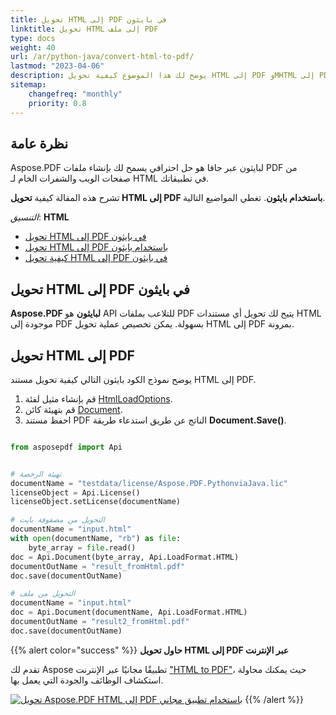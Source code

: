 ```yaml
---
title: تحويل HTML إلى PDF في بايثون
linktitle: تحويل HTML إلى ملف PDF
type: docs
weight: 40
url: /ar/python-java/convert-html-to-pdf/
lastmod: "2023-04-06"
description: يوضح لك هذا الموضوع كيفية تحويل HTML إلى PDF وMHTML إلى PDF باستخدام Aspose.PDF. لبايثون.
sitemap:
    changefreq: "monthly"
    priority: 0.8
---
```


## نظرة عامة 

Aspose.PDF لبايثون عبر جافا هو حل احترافي يسمح لك بإنشاء ملفات PDF من صفحات الويب والشفرات الخام لـ HTML في تطبيقاتك.

تشرح هذه المقالة كيفية **تحويل HTML إلى PDF باستخدام بايثون**. تغطي المواضيع التالية.

_التنسيق_: **HTML**
- [تحويل HTML إلى PDF في بايثون](#python-html-to-pdf)
- [تحويل HTML إلى PDF باستخدام بايثون](#python-html-to-pdf)
- [كيفية تحويل HTML إلى PDF في بايثون](#python-html-to-pdf)

## تحويل HTML إلى PDF في بايثون

**Aspose.PDF لبايثون** هو API للتلاعب بملفات PDF يتيح لك تحويل أي مستندات HTML موجودة إلى PDF بسهولة. يمكن تخصيص عملية تحويل HTML إلى PDF بمرونة.

## تحويل HTML إلى PDF

يوضح نموذج الكود بايثون التالي كيفية تحويل مستند HTML إلى PDF.


1. قم بإنشاء مثيل لفئة [HtmlLoadOptions](https://reference.aspose.com/pdf/python-net/aspose.pdf/htmlloadoptions/).
2. قم بتهيئة كائن [Document](https://reference.aspose.com/pdf/python-net/aspose.pdf/document/).
3. احفظ مستند PDF الناتج عن طريق استدعاء طريقة **Document.Save()**.

```python

from asposepdf import Api


# تهيئة الرخصة
documentName = "testdata/license/Aspose.PDF.PythonviaJava.lic"
licenseObject = Api.License()
licenseObject.setLicense(documentName)

# التحويل من مصفوفة بايت
documentName = "input.html"
with open(documentName, "rb") as file:
    byte_array = file.read()
doc = Api.Document(byte_array, Api.LoadFormat.HTML)
documentOutName = "result_fromHtml.pdf"
doc.save(documentOutName)

# التحويل من ملف
documentName = "input.html"
doc = Api.Document(documentName, Api.LoadFormat.HTML)
documentOutName = "result2_fromHtml.pdf"
doc.save(documentOutName)
```

{{% alert color="success" %}}
**حاول تحويل HTML إلى PDF عبر الإنترنت**


تقدم لك Aspose تطبيقًا مجانيًا عبر الإنترنت ["HTML to PDF"](https://products.aspose.app/html/en/conversion/html-to-pdf)، حيث يمكنك محاولة استكشاف الوظائف والجودة التي يعمل بها.

[![تحويل Aspose.PDF HTML إلى PDF باستخدام تطبيق مجاني](html.png)](https://products.aspose.app/html/en/conversion/html-to-pdf)
{{% /alert %}}